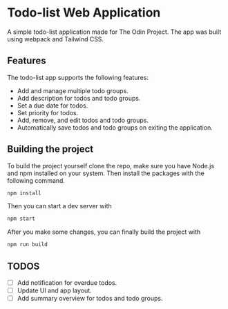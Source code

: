 # Todo-list Web Application

A simple todo-list application made for The Odin Project. The app was built using webpack and Tailwind CSS.

## Features

The todo-list app supports the following features:

+ Add and manage multiple todo groups.
+ Add description for todos and todo groups.
+ Set a due date for todos.
+ Set priority for todos.
+ Add, remove, and edit todos and todo groups.
+ Automatically save todos and todo groups on exiting the application.

## Building the project

To build the project yourself clone the repo, make sure you have Node.js and npm installed on your system. Then install the packages with the following command.

```bash
npm install
```

Then you can start a dev server with

```bash
npm start
```

After you make some changes, you can finally build the project with

```bash
npm run build
```

## TODOS

+ [ ] Add notification for overdue todos.
+ [ ] Update UI and app layout.
+ [ ] Add summary overview for todos and todo groups.
